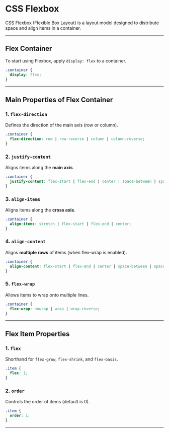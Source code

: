 
# CSS Flexbox

CSS Flexbox (Flexible Box Layout) is a layout model designed to distribute space and align items in a container.

---

## Flex Container

To start using Flexbox, apply `display: flex` to a container.

```css
.container {
  display: flex;
}
```

---

## Main Properties of Flex Container

### 1. `flex-direction`
Defines the direction of the main axis (row or column).

```css
.container {
  flex-direction: row | row-reverse | column | column-reverse;
}
```

### 2. `justify-content`
Aligns items along the **main axis**.

```css
.container {
  justify-content: flex-start | flex-end | center | space-between | space-around | space-evenly;
}
```

### 3. `align-items`
Aligns items along the **cross axis**.

```css
.container {
  align-items: stretch | flex-start | flex-end | center;
}
```

### 4. `align-content`
Aligns **multiple rows** of items (when flex-wrap is enabled).

```css
.container {
  align-content: flex-start | flex-end | center | space-between | space-around | stretch;
}
```

### 5. `flex-wrap`
Allows items to wrap onto multiple lines.

```css
.container {
  flex-wrap: nowrap | wrap | wrap-reverse;
}
```

---

## Flex Item Properties

### 1. `flex`
Shorthand for `flex-grow`, `flex-shrink`, and `flex-basis`.

```css
.item {
  flex: 1;
}
```

### 2. `order`
Controls the order of items (default is 0).

```css
.item {
  order: 1;
}
```
---

